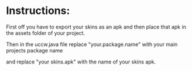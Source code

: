 Instructions:
=============


First off you have to export your skins as an apk and then place that apk in the assets folder of your project.

Then in the uccw.java file replace "your.package.name" with your main projects package name

and replace "your skins.apk" with the name of your skins apk. 
